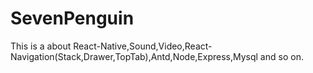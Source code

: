 # SevenPenguin
This is a about React-Native,Sound,Video,React-Navigation(Stack,Drawer,TopTab),Antd,Node,Express,Mysql and so on.
